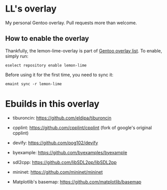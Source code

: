 # LL's overlay
My personal Gentoo overlay.
Pull requests more than welcome.

## How to enable the overlay
Thankfully, the lemon-lime-overlay is part of [Gentoo overlay list](https://overlays.gentoo.org/).
To enable, simply run:

```terminal
eselect repository enable lemon-lime
```

Before using it for the first time, you need to sync it:
```terminal
emaint sync -r lemon-lime
```

# Ebuilds in this overlay

- tiburoncin: https://github.com/eldipa/tiburoncin

- cpplint: https://github.com/cpplint/cpplint (fork of google's original cpplint)

- devify: https://github.com/pog102/devify

- byexample: https://github.com/byexamples/byexample

- sdl2cpp: https://github.com/libSDL2pp/libSDL2pp

- mininet: https://github.com/mininet/mininet

- Matplotlib's basemap: https://github.com/matplotlib/basemap
